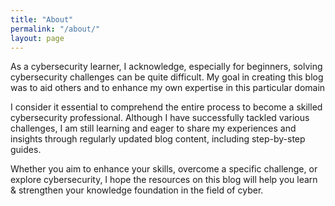 ```yaml
---
title: "About"
permalink: "/about/"
layout: page
---
```





As a cybersecurity learner, I acknowledge, especially for beginners, solving cybersecurity challenges can be quite difficult. My goal in creating this blog was to aid others and to enhance my own expertise in this particular domain

I consider it essential to comprehend the entire process to become a skilled cybersecurity professional. Although I have successfully tackled various challenges, I am still learning and eager to share my experiences and insights through regularly updated blog content, including step-by-step guides. 

Whether you aim to enhance your skills, overcome a specific challenge, or explore cybersecurity, I hope the resources on this blog will help you learn & strengthen your knowledge foundation in the field of cyber.




